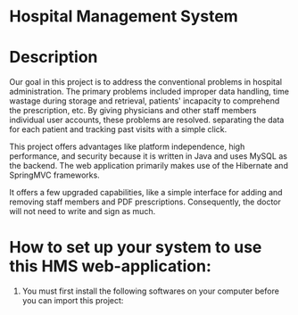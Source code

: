 # Hospital Management System

# Description
Our goal in this project is to address the conventional problems in hospital administration.  The primary problems included improper data handling, time wastage during storage and retrieval, patients' incapacity to comprehend the prescription, etc. By giving physicians and other staff members individual user accounts, these problems are resolved. separating the data for each patient and tracking past visits with a simple click.

This project offers advantages like platform independence, high performance, and security because it is written in Java and uses MySQL as the backend. The web application primarily makes use of the Hibernate and SpringMVC frameworks.

It offers a few upgraded capabilities, like a simple interface for adding and removing staff members and PDF prescriptions. Consequently, the doctor will not need to write and sign as much.

# How to set up your system to use this HMS web-application:
1. You must first install the following softwares on your computer before you can import this project:
